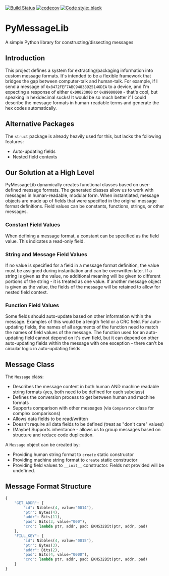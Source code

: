 [![Build Status](https://travis-ci.com/smalbadger/pymessagelib.svg?branch=main)](https://travis-ci.com/smalbadger/pymessagelib)
[![codecov](https://codecov.io/gh/smalbadger/pymessagelib/branch/main/graph/badge.svg?token=QJ5EOBJ0P6)](https://codecov.io/gh/smalbadger/pymessagelib)
[![Code style: black](https://img.shields.io/badge/code%20style-black-000000.svg)](https://github.com/psf/black)

# PyMessageLib
A simple Python library for constructing/dissecting messages


## Introduction
This project defines a system for extracting/packaging information into custom message formats. It's intended to be a flexible framework that bridges the gap between computer-talk and human-talk. For example, if I send a message of `0x8472FEF7ABC94838925146DEA` to a device, and I'm expecting a response of either `0x00023000` or `0x89000000` - that's cool, but speaking in hexidecimal sucks! It would be so much better if I could describe the message formats in human-readable terms and generate the hex codes automatically.

## Alternative Packages
The `struct` package is already heavily used for this, but lacks the following features:

- Auto-updating fields
- Nested field contexts

## Our Solution at a High Level
PyMessageLib dynamically creates functional classes based on user-defined message formats. The generated classes allow us to work with messages in human-readable, modular form. When instantiated, message objects are made up of fields that were specified in the original message format definitions. Field values can be constants, functions, strings, or other messages.

### Constant Field Values
When defining a message format, a constant can be specified as the field value. This indicates a read-only field.

### String and Message Field Values
If no value is specified for a field in a message format definition, the value must be assigned during instantiation and can be overwritten later. If a string is given as the value, no additional meaning will be given to different portions of the string - it is treated as one value. If another message object is given as the value, the fields of the message will be retained to allow for nested field context.

### Function Field Values
Some fields should auto-update based on other information within the message. Examples of this would be a length field or a CRC field. For auto-updating fields, the names of all arguments of the function need to match the names of field values of the message. The function used for an auto-updating field cannot depend on it's own field, but it can depend on other auto-updating fields within the message with one exception - there can't be circular logic in auto-updating fields.

## Message Class

The `Message` class:

- Describes the message content in both human AND machine readable string formats (yes, both need to be defined for each subclass)
- Defines the conversion process to get between human and machine formats
- Supports comparison with other messages (via `Comparator` class for complex comparisons)
- Allows data fields to be read/written
- Doesn't require all data fields to be defined (treat as "don't care" values)
- (Maybe) Supports inheritance - allows us to group messages based on structure and reduce code duplication.

A `Message` object can be created by:

- Providing human string format to `create` static constructor
- Providing machine string format to `create` static constructor
- Providing field values to `__init__` constructor. Fields not provided will be undefined.

## Message Format Structure
```python
{
	"GET_ADDR": {
		"id": Nibbles(4, value="0014"),
		"ptr": Bytes(4),
		"addr": Bits(11),
		"pad": Bits(3, value="000"),
		"crc": lambda ptr, addr, pad: EKMS32Bit(ptr, addr, pad)
	},
	"FILL_KEY": {
		"id": Nibbles(4, value="0015"),
		"ptr": Bytes(3),
		"addr": Bits(2),
		"pad": Bits(4, value="0000"),
		"crc": lambda ptr, addr, pad: EKMS32Bit(ptr, addr, pad)
	}
}
```